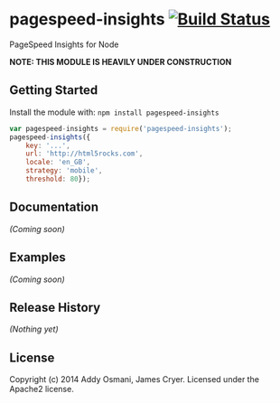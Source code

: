 # pagespeed-insights [![Build Status](https://secure.travis-ci.org/addyosmani/pagespeed-insights.png?branch=master)](http://travis-ci.org/addyosmani/pagespeed-insights)

PageSpeed Insights for Node

**NOTE: THIS MODULE IS HEAVILY UNDER CONSTRUCTION**

## Getting Started
Install the module with: `npm install pagespeed-insights`

```javascript
var pagespeed-insights = require('pagespeed-insights');
pagespeed-insights({
	key: '...',
	url: 'http://html5rocks.com',
	locale: 'en_GB',
	strategy: 'mobile',
	threshold: 80}); 
```

## Documentation
_(Coming soon)_

## Examples
_(Coming soon)_

## Release History
_(Nothing yet)_

## License
Copyright (c) 2014 Addy Osmani, James Cryer. Licensed under the Apache2 license.
